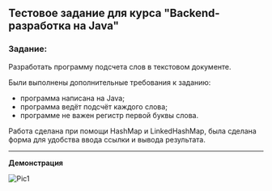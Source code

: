 ## Тестовое задание для курса "Backend-разработка на Java"

### Задание:

Разработать программу подсчета слов в текстовом документе.

Были выполнены дополнительные требования к заданию:
* программа написана на Java;
* программа ведёт подсчёт каждого слова;
* программе не важен регистр первой буквы слова.

Работа сделана при помощи HashMap и LinkedHashMap, была сделана форма для удобства ввода ссылки и вывода результата.  

-----------------------------------------------------------

**Демонстрация**

![Pic1](https://i.ibb.co/LYDNLqg/image.png)
